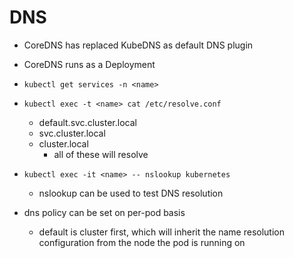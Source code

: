 # DNS

- CoreDNS has replaced KubeDNS as default DNS plugin
- CoreDNS runs as a Deployment
- `kubectl get services -n <name>`
- `kubectl exec -t <name> cat /etc/resolve.conf`
    - default.svc.cluster.local
    - svc.cluster.local
    - cluster.local
        - all of these will resolve
- `kubectl exec -it <name> -- nslookup kubernetes`
    - nslookup can be used to test DNS resolution

- dns policy can be set on per-pod basis
    - default is cluster first, which will inherit the name resolution configuration from the node the pod is running on
